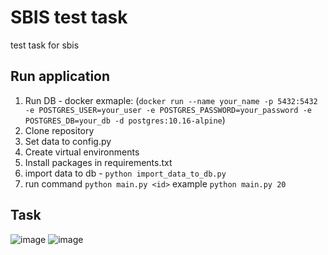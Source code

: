 # SBIS test task
test task for sbis


## Run application
1. Run DB - docker exmaple: (`docker run --name your_name -p 5432:5432 -e POSTGRES_USER=your_user -e POSTGRES_PASSWORD=your_password -e POSTGRES_DB=your_db -d postgres:10.16-alpine`)
2. Clone repository
3. Set data to config.py
4. Create  virtual environments
5. Install packages in requirements.txt
6. import data to db - `python import_data_to_db.py`
7. run command `python main.py <id>`  example `python main.py 20`



## Task


![image](https://user-images.githubusercontent.com/74962029/138593856-5c8d926b-e074-405a-85a7-6f004284434d.png)
![image](https://user-images.githubusercontent.com/74962029/138593869-c44f7ad3-3da9-4d22-9cb9-0d8025094a9f.png)
